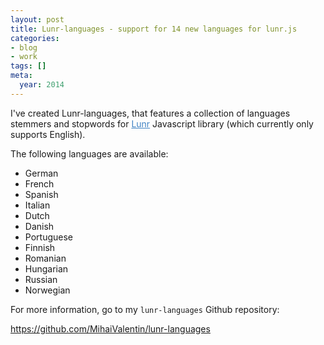 ```yaml
---
layout: post
title: Lunr-languages - support for 14 new languages for lunr.js
categories:
- blog
- work
tags: []
meta:
  year: 2014
---
```

I've created Lunr-languages, that features a collection of languages stemmers and stopwords for <a style="color: #4183c4;" href="http://lunrjs.com/">Lunr</a> Javascript library (which currently only supports English).

The following languages are available:

* German
* French
* Spanish
* Italian
* Dutch
* Danish
* Portuguese
* Finnish
* Romanian
* Hungarian
* Russian
* Norwegian

For more information, go to my `lunr-languages` Github repository:

<a href="https://github.com/MihaiValentin/lunr-languages">https://github.com/MihaiValentin/lunr-languages</a>

